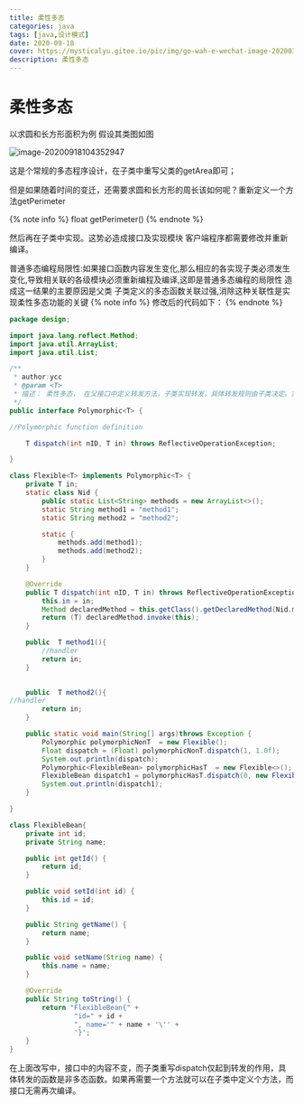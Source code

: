 ```yaml
---
title: 柔性多态
categories: java
tags: [java,设计模式]
date: 2020-09-18
cover: https://mysticalyu.gitee.io/pic/img/go-wah-e-wechat-image-20200325132508.jpg
description: 柔性多态
---
```






# 柔性多态


以求圆和长方形面积为例 假设其类图如图 

![image-20200918104352947](https://gitee.com/MysticalYu/pic/raw/master/hexo/image-20200918104352947.png)

这是个常规的多态程序设计，在子类中重写父类的getArea即可；

但是如果随着时间的变迁，还需要求圆和长方形的周长该如何呢？重新定义一个方法getPerimeter

{% note info %}
float getPerimeter()
{% endnote %}

然后再在子类中实现。这势必造成接口及实现模块 客户端程序都需要修改并重新编译。

普通多态编程局限性:如果接口函数内容发生变化,那么相应的各实现子类必须发生变化,导致相关联的各级模块必须重新编程及编译,这即是普通多态编程的局限性 造成这一结果的主要原因是父类 子类定义的多态函数关联过强,消除这种关联性是实现柔性多态功能的关键
{% note info %}
修改后的代码如下：
{% endnote %}

```java
package design;

import java.lang.reflect.Method;
import java.util.ArrayList;
import java.util.List;

/**
 * author:ycc
 * @param <T>
 * 描述： 柔性多态， 在父接口中定义转发方法，子类实现转发，具体转发规则由子类决定。实现增加规则时不需要重新编译接口。
 */
public interface Polymorphic<T> {

//Polymorphic function definition

    T dispatch(int nID, T in) throws ReflectiveOperationException;

}

class Flexible<T> implements Polymorphic<T> {
    private T in;
    static class Nid {
        public static List<String> methods = new ArrayList<>();
        static String method1 = "method1";
        static String method2 = "method2";

        static {
            methods.add(method1);
            methods.add(method2);
        }
    }

    @Override
    public T dispatch(int nID, T in) throws ReflectiveOperationException {
        this.in = in;
        Method declaredMethod = this.getClass().getDeclaredMethod(Nid.methods.get(nID));
        return (T) declaredMethod.invoke(this);
    }

    public  T method1(){
        //handler
        return in;
    }
    

    public  T method2(){
//handler
        return in;
    }

    public static void main(String[] args)throws Exception {
        Polymorphic polymorphicNonT  = new Flexible();
        Float dispatch = (Float) polymorphicNonT.dispatch(1, 1.0f);
        System.out.println(dispatch);
        Polymorphic<FlexibleBean> polymorphicHasT  = new Flexible<>();
        FlexibleBean dispatch1 = polymorphicHasT.dispatch(0, new FlexibleBean());
        System.out.println(dispatch1);
    }

}

class FlexibleBean{
    private int id;
    private String name;

    public int getId() {
        return id;
    }

    public void setId(int id) {
        this.id = id;
    }

    public String getName() {
        return name;
    }

    public void setName(String name) {
        this.name = name;
    }

    @Override
    public String toString() {
        return "FlexibleBean{" +
                "id=" + id +
                ", name='" + name + '\'' +
                '}';
    }
}
```



在上面改写中，接口中的内容不变，而子类重写dispatch仅起到转发的作用，具体转发的函数是非多态函数。如果再需要一个方法就可以在子类中定义个方法，而接口无需再次编译。

